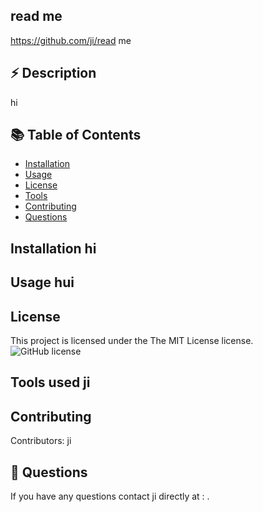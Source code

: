 
## read me
https://github.com/ji/read me
## ⚡️ Description 
hi
## 📚 Table of Contents 
* [Installation](#installation)
* [Usage](#usage) 
* [License](#license)
* [Tools](#tools)
* [Contributing](#contributing)
* [Questions](#questions)
## Installation hi
## Usage hui
## License
This project is licensed under the The MIT License license. 
![GitHub license](https://img.shields.io/badge/license-MIT-blue.svg)
## Tools used ji
## Contributing
​Contributors: ji
## 📇 Questions
If you have any questions contact ji directly at : .
